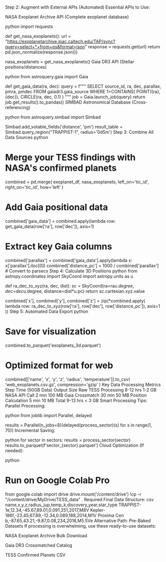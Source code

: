 Step 2: Augment with External APIs (Automated)
Essential APIs to Use:

NASA Exoplanet Archive API (Complete exoplanet database)

python
import requests

def get_nasa_exoplanets():
    url = "https://exoplanetarchive.ipac.caltech.edu/TAP/sync?query=select+*+from+ps&format=json"
    response = requests.get(url)
    return pd.json_normalize(response.json())

nasa_exoplanets = get_nasa_exoplanets()
Gaia DR3 API (Stellar positions/distances)

python
from astroquery.gaia import Gaia

def get_gaia_data(ra, dec):
    query = f"""
    SELECT source_id, ra, dec, parallax, pmra, pmdec 
    FROM gaiadr3.gaia_source
    WHERE 1=CONTAINS(
        POINT({ra}, {dec}),
        CIRCLE(ra, dec, 0.1)
    )
    """
    job = Gaia.launch_job(query)
    return job.get_results().to_pandas()
SIMBAD Astronomical Database (Cross-referencing)

python
from astroquery.simbad import Simbad

Simbad.add_votable_fields('distance', 'pm')
result_table = Simbad.query_region("TRAPPIST-1", radius='0d5m')
Step 3: Combine All Data Sources
python
# Merge your TESS findings with NASA's confirmed planets
combined = pd.merge(
    exoplanet_df, 
    nasa_exoplanets,
    left_on='tic_id', 
    right_on='tic_id',
    how='left'
)

# Add Gaia positional data
combined['gaia_data'] = combined.apply(lambda row: get_gaia_data(row['ra'], row['dec']), axis=1)

# Extract key Gaia columns
combined['parallax'] = combined['gaia_data'].apply(lambda x: x['parallax'].iloc[0])
combined['distance_pc'] = 1000 / combined['parallax']  # Convert to parsecs
Step 4: Calculate 3D Positions
python
from astropy.coordinates import SkyCoord
import astropy.units as u

def ra_dec_to_xyz(ra, dec, dist):
    sc = SkyCoord(ra=ra*u.degree, dec=dec*u.degree, distance=dist*u.pc)
    return sc.cartesian.xyz.value

combined['x'], combined['y'], combined['z'] = zip(*combined.apply(
    lambda row: ra_dec_to_xyz(row['ra'], row['dec'], row['distance_pc']), 
    axis=1
))
Step 5: Automated Data Export
python
# Save for visualization
combined.to_parquet('exoplanets_3d.parquet')

# Optimized format for web
combined[['name', 'x', 'y', 'z', 'radius', 'temperature']].to_csv(
    'web_exoplanets.csv.gz', 
    compression='gzip'
)
Key Data Processing Metrics
Step	Time (50GB Data)	Output Size
Raw TESS Processing	8-12 hrs	1-2 GB
NASA API Call	2 min	100 MB
Gaia Crossmatch	30 min	50 MB
Position Calculation	5 min	10 MB
Total	9-13 hrs	< 3 GB
Smart Processing Tips:
Parallel Processing:

python
from joblib import Parallel, delayed

results = Parallel(n_jobs=8)(delayed(process_sector)(s) 
             for s in range(1, 70))
Incremental Saving:

python
for sector in sectors:
    results = process_sector(sector)
    results.to_parquet(f'sector_{sector}.parquet')
Cloud Optimization (If needed):

python
# Run on Google Colab Pro
from google.colab import drive
drive.mount('/content/drive')
!cp -r "/content/drive/MyDrive/TESS_data" .
Required Final Data Structure:
csv
name,x,y,z,radius_jup,temp_k,discovery_year,star_type
TRAPPIST-1e,12.34,-45.67,89.01,0.091,251,2017,M8V
Kepler-186f,-23.45,67.89,-12.34,0.089,188,2014,M1V
Proxima Cen b,-87.65,43.21,-9.87,0.08,234,2016,M5.5Ve
Alternative Path: Pre-Baked Datasets
If processing is overwhelming, use these ready-to-use datasets:

NASA Exoplanet Archive Bulk Download

Gaia DR3 Crossmatched Catalog

TESS Confirmed Planets CSV